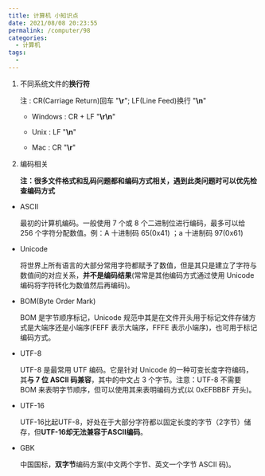 ```yaml
---
title: 计算机 小知识点
date: 2021/08/08 20:23:55
permalink: /computer/98
categories:
  - 计算机
tags:
  -
---
```


1. 不同系统文件的**换行符** 

    注 : CR(Carriage Return)回车 "**\r**"; LF(Line Feed)换行 "**\n**"

    - Windows : CR + LF "**\r\n**"

    - Unix :  LF "**\n**" 

    - Mac : CR "**\r**"

2. 编码相关

    **注：很多文件格式和乱码问题都和编码方式相关，遇到此类问题时可以优先检查编码方式**

  - ASCII

    最初的计算机编码。一般使用 7 个或 8 个二进制位进行编码，最多可以给 256 个字符分配数值。例：A 十进制码 65(0x41) ；a 十进制码 97(0x61)

  - Unicode

    将世界上所有语言的大部分常用字符都赋予了数值，但是其只是建立了字符与数值间的对应关系，**并不是编码结果**(常常是其他编码方式通过使用 Unicode 编码将字符转化为数值然后再编码)。

  - BOM(Byte Order Mark)

    BOM 是字节顺序标记，Unicode 规范中其是在文件开头用于标记文件存储方式是大端序还是小端序(FEFF 表示大端序，FFFE 表示小端序)，也可用于标记编码方式。

  - UTF-8

    UTF-8 是最常用 UTF 编码。它是针对 Unicode 的一种可变长度字符编码，其**与 7 位 ASCII 码兼容**，其中的中文占 3 个字节。注意：UTF-8 不需要 BOM 来表明字节顺序，但可以使用其来表明编码方式(以 0xEFBBBF 开头)。

  - UTF-16

    UTF-16比起UTF-8，好处在于大部分字符都以固定长度的字节（2字节）储存，但**UTF-16却无法兼容于ASCII编码**。

  - GBK

    中国国标，**双字节**编码方案(中文两个字节、英文一个字节 ASCII 码)。